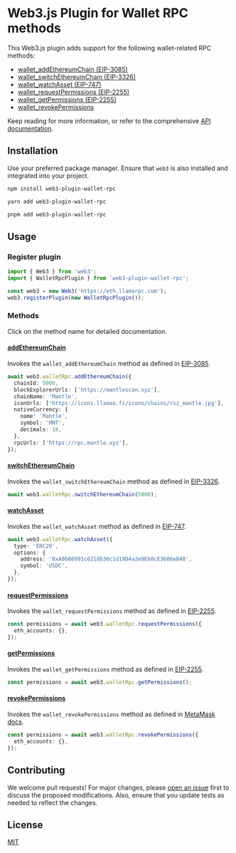 # Web3.js Plugin for Wallet RPC methods

This Web3.js plugin adds support for the following wallet-related RPC methods:

- [wallet_addEthereumChain (EIP-3085)](https://eips.ethereum.org/EIPS/eip-3085)
- [wallet_switchEthereumChain (EIP-3326)](https://eips.ethereum.org/EIPS/eip-3326)
- [wallet_watchAsset (EIP-747)](https://eips.ethereum.org/EIPS/eip-747)
- [wallet_requestPermissions (EIP-2255)](https://eips.ethereum.org/EIPS/eip-2255)
- [wallet_getPermissions (EIP-2255)](https://eips.ethereum.org/EIPS/eip-2255)
- [wallet_revokePermissions](https://docs.metamask.io/wallet/reference/json-rpc-methods/wallet_revokepermissions/)

Keep reading for more information, or refer to the comprehensive [API documentation](https://web3.github.io/web3-plugin-wallet-rpc/).

## Installation

Use your preferred package manager. Ensure that `web3` is also installed and integrated into your project.

```bash
npm install web3-plugin-wallet-rpc
```

```bash
yarn add web3-plugin-wallet-rpc
```

```bash
pnpm add web3-plugin-wallet-rpc
```

## Usage

### Register plugin

```typescript
import { Web3 } from 'web3';
import { WalletRpcPlugin } from 'web3-plugin-wallet-rpc';

const web3 = new Web3('https://eth.llamarpc.com');
web3.registerPlugin(new WalletRpcPlugin());
```

### Methods

Click on the method name for detailed documentation.

#### [addEthereumChain](https://web3.github.io/web3-wallet-rpc-utils/classes/WalletRpcPlugin.html#addEthereumChain)

Invokes the `wallet_addEthereumChain` method as defined in [EIP-3085](https://eips.ethereum.org/EIPS/eip-3085#wallet_addethereumchain).

```typescript
await web3.walletRpc.addEthereumChain({
  chainId: 5000,
  blockExplorerUrls: ['https://mantlescan.xyz'],
  chainName: 'Mantle',
  iconUrls: ['https://icons.llamao.fi/icons/chains/rsz_mantle.jpg'],
  nativeCurrency: {
    name: 'Mantle',
    symbol: 'MNT',
    decimals: 18,
  },
  rpcUrls: ['https://rpc.mantle.xyz'],
});
```

#### [switchEthereumChain](https://web3.github.io/web3-wallet-rpc-utils/classes/WalletRpcPlugin.html#switchEthereumChain)

Invokes the `wallet_switchEthereumChain` method as defined in [EIP-3326](https://eips.ethereum.org/EIPS/eip-3326#wallet_switchethereumchain).

```typescript
await web3.walletRpc.switchEthereumChain(5000);
```

#### [watchAsset](https://web3.github.io/web3-wallet-rpc-utils/classes/WalletRpcPlugin.html#watchAsset)

Invokes the `wallet_watchAsset` method as defined in [EIP-747](https://eips.ethereum.org/EIPS/eip-747#specification).

```typescript
await web3.walletRpc.watchAsset({
  type: 'ERC20',
  options: {
    address: '0xA0b86991c6218b36c1d19D4a2e9Eb0cE3606eB48',
    symbol: 'USDC',
  },
});
```

#### [requestPermissions](https://web3.github.io/web3-wallet-rpc-utils/classes/WalletRpcPlugin.html#requestPermissions)

Invokes the `wallet_requestPermissions` method as defined in [EIP-2255](https://eips.ethereum.org/EIPS/eip-2255#specification).

```typescript
const permissions = await web3.walletRpc.requestPermissions({
  eth_accounts: {},
});
```

#### [getPermissions](https://web3.github.io/web3-wallet-rpc-utils/classes/WalletRpcPlugin.html#getPermissions)

Invokes the `wallet_getPermissions` method as defined in [EIP-2255](https://eips.ethereum.org/EIPS/eip-2255#specification).

```typescript
const permissions = await web3.walletRpc.getPermissions();
```

#### [revokePermissions](https://web3.github.io/web3-wallet-rpc-utils/classes/WalletRpcPlugin.html#revokePermissions)

Invokes the `wallet_revokePermissions` method as defined in [MetaMask docs](https://docs.metamask.io/wallet/reference/json-rpc-methods/wallet_revokepermissions/).

```typescript
const permissions = await web3.walletRpc.revokePermissions({
  eth_accounts: {},
});
```

## Contributing

We welcome pull requests! For major changes, please [open an issue](https://github.com/web3/web3-wallet-rpc-utils) first to discuss the proposed modifications.
Also, ensure that you update tests as needed to reflect the changes.

## License

[MIT](https://choosealicense.com/licenses/mit/)
